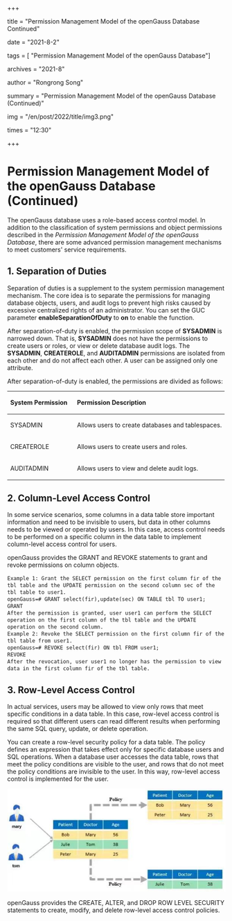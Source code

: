 +++

title = "Permission Management Model of the openGauss Database Continued"

date = "2021-8-2"

tags = [ "Permission Management Model of the openGauss Database"]

archives = "2021-8"

author = "Rongrong Song"

summary = "Permission Management Model of the openGauss Database (Continued)"

img = "/en/post/2022/title/img3.png"

times = "12:30"

+++

# Permission Management Model of the openGauss Database \(Continued\)<a name="ZH-CN_TOPIC_0000001206306728"></a>

The openGauss database uses a role-based access control model. In addition to the classification of system permissions and object permissions described in the  _Permission Management Model of the openGauss Database_, there are some advanced permission management mechanisms to meet customers' service requirements.

## **1. Separation of Duties**<a name="section57751193401"></a>

Separation of duties is a supplement to the system permission management mechanism. The core idea is to separate the permissions for managing database objects, users, and audit logs to prevent high risks caused by excessive centralized rights of an administrator. You can set the GUC parameter  **enableSeparationOfDuty**  to  **on**  to enable the function.

After separation-of-duty is enabled, the permission scope of  **SYSADMIN**  is narrowed down. That is,  **SYSADMIN**  does not have the permissions to create users or roles, or view or delete database audit logs. The  **SYSADMIN**,  **CREATEROLE**, and  **AUDITADMIN**  permissions are isolated from each other and do not affect each other. A user can be assigned only one attribute.

After separation-of-duty is enabled, the permissions are divided as follows:

<a name="table29155594218"></a>
<table><thead align="left"><tr id="row736708220"><th class="cellrowborder" valign="top" width="30.7%" id="mcps1.1.3.1.1"><p id="p1336130132210"><a name="p1336130132210"></a><a name="p1336130132210"></a><strong id="b10361108226"><a name="b10361108226"></a><a name="b10361108226"></a>System Permission</strong></p>
</th>
<th class="cellrowborder" valign="top" width="69.3%" id="mcps1.1.3.1.2"><p id="p14369012229"><a name="p14369012229"></a><a name="p14369012229"></a><strong id="b1936807223"><a name="b1936807223"></a><a name="b1936807223"></a>Permission Description</strong></p>
</th>
</tr>
</thead>
<tbody><tr id="row436302221"><td class="cellrowborder" valign="top" width="30.7%" headers="mcps1.1.3.1.1 "><p id="p23614052219"><a name="p23614052219"></a><a name="p23614052219"></a>SYSADMIN</p>
</td>
<td class="cellrowborder" valign="top" width="69.3%" headers="mcps1.1.3.1.2 "><p id="p113610042219"><a name="p113610042219"></a><a name="p113610042219"></a>Allows users to create databases and tablespaces.</p>
</td>
</tr>
<tr id="row1436605221"><td class="cellrowborder" valign="top" width="30.7%" headers="mcps1.1.3.1.1 "><p id="p14368019227"><a name="p14368019227"></a><a name="p14368019227"></a>CREATEROLE</p>
</td>
<td class="cellrowborder" valign="top" width="69.3%" headers="mcps1.1.3.1.2 "><p id="p73615042217"><a name="p73615042217"></a><a name="p73615042217"></a>Allows users to create users and roles.</p>
</td>
</tr>
<tr id="row3363015227"><td class="cellrowborder" valign="top" width="30.7%" headers="mcps1.1.3.1.1 "><p id="p33615018229"><a name="p33615018229"></a><a name="p33615018229"></a>AUDITADMIN</p>
</td>
<td class="cellrowborder" valign="top" width="69.3%" headers="mcps1.1.3.1.2 "><p id="p136170102212"><a name="p136170102212"></a><a name="p136170102212"></a>Allows users to view and delete audit logs.</p>
</td>
</tr>
</tbody>
</table>

## **2. Column-Level Access Control**<a name="section1311981354110"></a>

In some service scenarios, some columns in a data table store important information and need to be invisible to users, but data in other columns needs to be viewed or operated by users. In this case, access control needs to be performed on a specific column in the data table to implement column-level access control for users.

openGauss provides the GRANT and REVOKE statements to grant and revoke permissions on column objects.

```
Example 1: Grant the SELECT permission on the first column fir of the tbl table and the UPDATE permission on the second column sec of the tbl table to user1.
openGauss=# GRANT select(fir),update(sec) ON TABLE tbl TO user1;
GRANT
After the permission is granted, user user1 can perform the SELECT operation on the first column of the tbl table and the UPDATE operation on the second column.
Example 2: Revoke the SELECT permission on the first column fir of the tbl table from user1.
openGauss=# REVOKE select(fir) ON tbl FROM user1;
REVOKE
After the revocation, user user1 no longer has the permission to view data in the first column fir of the tbl table.
```

## **3. Row-Level Access Control**<a name="section16840923124217"></a>

In actual services, users may be allowed to view only rows that meet specific conditions in a data table. In this case, row-level access control is required so that different users can read different results when performing the same SQL query, update, or delete operation.

You can create a row-level security policy for a data table. The policy defines an expression that takes effect only for specific database users and SQL operations. When a database user accesses the data table, rows that meet the policy conditions are visible to the user, and rows that do not meet the policy conditions are invisible to the user. In this way, row-level access control is implemented for the user.

![](figures/zh-cn_image_0000001251894929.jpg)

openGauss provides the CREATE, ALTER, and DROP ROW LEVEL SECURITY statements to create, modify, and delete row-level access control policies.

